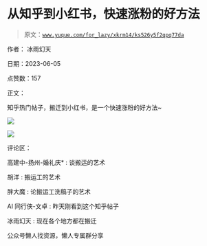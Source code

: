 # 从知乎到小红书，快速涨粉的好方法

> 原文：[`www.yuque.com/for_lazy/xkrm14/ks526y5f2qpq77da`](https://www.yuque.com/for_lazy/xkrm14/ks526y5f2qpq77da)



作者： 冰雨幻天



日期：2023-06-05



点赞数：157

<ne-hole id="uf4be077c" data-lake-id="uf4be077c">

正文：



知乎热门帖子，搬迁到小红书，是一个快速涨粉的好方法~



![](img/c45fc18f01f11f20b6d2a2df20383221.png)



![](img/714aa30c5dad75b7b186f6120c475b14.png)

<ne-hole id="u4cc778e7" data-lake-id="u4cc778e7">

评论区：



高建中-扬州-婚礼庆* : 谈搬运的艺术



胡洋 : 搬运工的艺术



胖大魔 : 论搬运工洗稿子的艺术



AI 同行侠-文卓 : 昨天刚看到这个知乎帖子



冰雨幻天 : 现在各个地方都在搬迁

<ne-hole id="u913c6b1f" data-lake-id="u913c6b1f">

公众号懒人找资源，懒人专属群分享

</ne-hole></ne-hole></ne-hole>